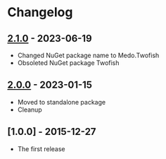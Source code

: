# Changelog

## [2.1.0] - 2023-06-19

- Changed NuGet package name to Medo.Twofish
- Obsoleted NuGet package Twofish


## [2.0.0] - 2023-01-15

- Moved to standalone package
- Cleanup


## [1.0.0] - 2015-12-27

- The first release



[unreleased]: https://github.com/medo64/Medo.Twofish/
[2.1.0]: https://www.nuget.org/packages/Medo.Twofish/2.1.0
[2.0.0]: https://www.nuget.org/packages/Twofish/2.0.0
